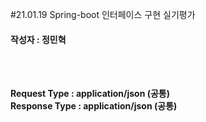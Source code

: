 
#21.01.19 Spring-boot 인터페이스 구현 실기평가

#### 작성자 : 정민혁

<br/><br/>

<b> Request Type : application/json (공통) </b><br/>
<b> Response Type : application/json (공통) </b><br/>
<br/>

